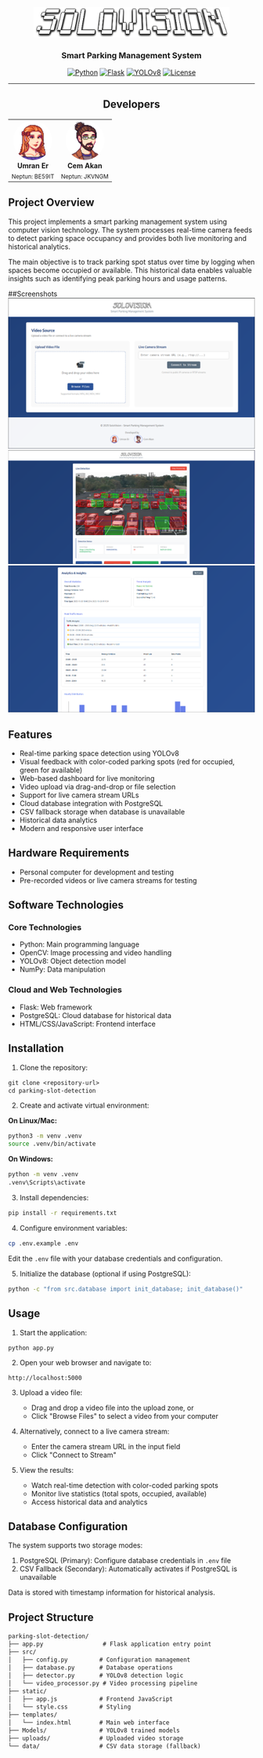 <div align="center">
  <img src="static/logo.png" alt="SoloVision Logo" width="400"/>

  ### Smart Parking Management System
  
  [![Python](https://img.shields.io/badge/Python-3.8+-blue.svg)](https://www.python.org)
  [![Flask](https://img.shields.io/badge/Flask-3.0-green.svg)](https://flask.palletsprojects.com)
  [![YOLOv8](https://img.shields.io/badge/YOLOv8-Ultralytics-orange.svg)](https://github.com/ultralytics/ultralytics)
  [![License](https://img.shields.io/badge/License-MIT-yellow.svg)](LICENSE)
</div>

---

<div align="center">

## Developers

<table>
  <tr>
    <td align="center">
      <img src="static/developers/umran_thumb.png" width="80" style="border-radius: 50%;"/><br />
      <b>Umran Er</b><br />
      <sub>Neptun: BE59IT</sub>
    </td>
    <td align="center">
      <img src="static/developers/cem_thumb.png" width="80" style="border-radius: 50%;"/><br />
      <b>Cem Akan</b><br />
      <sub>Neptun: JKVNGM</sub>
    </td>
  </tr>
</table>

</div>

## Project Overview

This project implements a smart parking management system using computer vision technology. The system processes real-time camera feeds to detect parking space occupancy and provides both live monitoring and historical analytics.

The main objective is to track parking spot status over time by logging when spaces become occupied or available. This historical data enables valuable insights such as identifying peak parking hours and usage patterns.

##Screenshots
 <img src="static/screenshots/s1.png"/><br/>
 <img src="static/screenshots/s2.png"/><br/>
 <img src="static/screenshots/s3.png"><br/>

## Features

- Real-time parking space detection using YOLOv8
- Visual feedback with color-coded parking spots (red for occupied, green for available)
- Web-based dashboard for live monitoring
- Video upload via drag-and-drop or file selection
- Support for live camera stream URLs
- Cloud database integration with PostgreSQL
- CSV fallback storage when database is unavailable
- Historical data analytics
- Modern and responsive user interface

## Hardware Requirements

- Personal computer for development and testing
- Pre-recorded videos or live camera streams for testing

## Software Technologies

### Core Technologies

- Python: Main programming language
- OpenCV: Image processing and video handling
- YOLOv8: Object detection model
- NumPy: Data manipulation

### Cloud and Web Technologies

- Flask: Web framework
- PostgreSQL: Cloud database for historical data
- HTML/CSS/JavaScript: Frontend interface

## Installation

1. Clone the repository:
```
git clone <repository-url>
cd parking-slot-detection
```

2. Create and activate virtual environment:

**On Linux/Mac:**
```bash
python3 -m venv .venv
source .venv/bin/activate
```

**On Windows:**
```cmd
python -m venv .venv
.venv\Scripts\activate
```

3. Install dependencies:
```bash
pip install -r requirements.txt
```

4. Configure environment variables:
```bash
cp .env.example .env
```
Edit the `.env` file with your database credentials and configuration.

5. Initialize the database (optional if using PostgreSQL):
```bash
python -c "from src.database import init_database; init_database()"
```

## Usage

1. Start the application:
```
python app.py
```

2. Open your web browser and navigate to:
```
http://localhost:5000
```

3. Upload a video file:
   - Drag and drop a video file into the upload zone, or
   - Click "Browse Files" to select a video from your computer

4. Alternatively, connect to a live camera stream:
   - Enter the camera stream URL in the input field
   - Click "Connect to Stream"

5. View the results:
   - Watch real-time detection with color-coded parking spots
   - Monitor live statistics (total spots, occupied, available)
   - Access historical data and analytics

## Database Configuration

The system supports two storage modes:

1. PostgreSQL (Primary): Configure database credentials in `.env` file
2. CSV Fallback (Secondary): Automatically activates if PostgreSQL is unavailable

Data is stored with timestamp information for historical analysis.

## Project Structure

```
parking-slot-detection/
├── app.py                 # Flask application entry point
├── src/
│   ├── config.py         # Configuration management
│   ├── database.py       # Database operations
│   ├── detector.py       # YOLOv8 detection logic
│   └── video_processor.py # Video processing pipeline
├── static/
│   ├── app.js            # Frontend JavaScript
│   └── style.css         # Styling
├── templates/
│   └── index.html        # Main web interface
├── Models/               # YOLOv8 trained models
├── uploads/              # Uploaded video storage
└── data/                 # CSV data storage (fallback)
```

